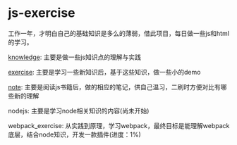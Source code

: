 # js-exercise

工作一年，才明白自己的基础知识是多么的薄弱，借此项目，每日做一些js和html的学习。

[knowledge](./knowledge/KNOWLEDGE.md): 主要是做一些js知识点的理解与实践

[exercise](./exercise/EXERCISE.md): 主要是学习一些新知识后，基于这些知识，做一些小的demo

[note](./note/NOTE.md): 主要是阅读js书籍后，做的相应的笔记，供自己温习，二刷时方便对比有哪些新的理解


nodejs: 主要是学习node相关知识的内容(尚未开始)

webpack_exercise: 从实践到原理，学习webpack，最终目标是能理解webpack底层，结合node知识，开发一款插件(进度：1%)